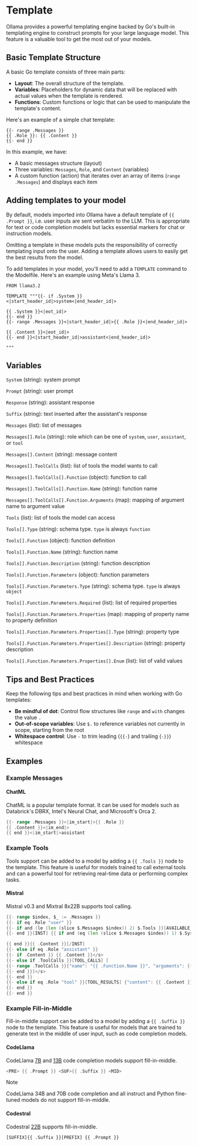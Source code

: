 # Template

Ollama provides a powerful templating engine backed by Go's built-in templating engine to construct prompts for your large language model. This feature is a valuable tool to get the most out of your models.

## Basic Template Structure

A basic Go template consists of three main parts:

* **Layout**: The overall structure of the template.
* **Variables**: Placeholders for dynamic data that will be replaced with actual values when the template is rendered.
* **Functions**: Custom functions or logic that can be used to manipulate the template's content.

Here's an example of a simple chat template:

```gotmpl
{{- range .Messages }}
{{ .Role }}: {{ .Content }}
{{- end }}
```

In this example, we have:

* A basic messages structure (layout)
* Three variables: `Messages`, `Role`, and `Content` (variables)
* A custom function (action) that iterates over an array of items (`range .Messages`) and displays each item

## Adding templates to your model

By default, models imported into Ollama have a default template of `{{ .Prompt }}`, i.e. user inputs are sent verbatim to the LLM. This is appropriate for text or code completion models but lacks essential markers for chat or instruction models.

Omitting a template in these models puts the responsibility of correctly templating input onto the user. Adding a template allows users to easily get the best results from the model.

To add templates in your model, you'll need to add a `TEMPLATE` command to the Modelfile. Here's an example using Meta's Llama 3.

```source.dockerfile
FROM llama3.2

TEMPLATE """{{- if .System }}<|start_header_id|>system<|end_header_id|>

{{ .System }}<|eot_id|>
{{- end }}
{{- range .Messages }}<|start_header_id|>{{ .Role }}<|end_header_id|>

{{ .Content }}<|eot_id|>
{{- end }}<|start_header_id|>assistant<|end_header_id|>

"""
```

## Variables

`System` (string): system prompt

`Prompt` (string): user prompt

`Response` (string): assistant response

`Suffix` (string): text inserted after the assistant's response

`Messages` (list): list of messages

`Messages[].Role` (string): role which can be one of `system`, `user`, `assistant`, or `tool`

`Messages[].Content` (string):  message content

`Messages[].ToolCalls` (list): list of tools the model wants to call

`Messages[].ToolCalls[].Function` (object): function to call

`Messages[].ToolCalls[].Function.Name` (string): function name

`Messages[].ToolCalls[].Function.Arguments` (map): mapping of argument name to argument value

`Tools` (list): list of tools the model can access

`Tools[].Type` (string): schema type. `type` is always `function`

`Tools[].Function` (object): function definition

`Tools[].Function.Name` (string): function name

`Tools[].Function.Description` (string): function description

`Tools[].Function.Parameters` (object): function parameters

`Tools[].Function.Parameters.Type` (string): schema type. `type` is always `object`

`Tools[].Function.Parameters.Required` (list): list of required properties

`Tools[].Function.Parameters.Properties` (map): mapping of property name to property definition

`Tools[].Function.Parameters.Properties[].Type` (string): property type

`Tools[].Function.Parameters.Properties[].Description` (string): property description

`Tools[].Function.Parameters.Properties[].Enum` (list): list of valid values

## Tips and Best Practices

Keep the following tips and best practices in mind when working with Go templates:

* **Be mindful of dot**: Control flow structures like `range` and `with` changes the value `.`
* **Out-of-scope variables**: Use `$.` to reference variables not currently in scope, starting from the root
* **Whitespace control**: Use `-` to trim leading (`{{-`) and trailing (`-}}`) whitespace

## Examples

### Example Messages

#### ChatML

ChatML is a popular template format. It can be used for models such as Databrick's DBRX, Intel's Neural Chat, and Microsoft's Orca 2.

```source.go
{{- range .Messages }}<|im_start|>{{ .Role }}
{{ .Content }}<|im_end|>
{{ end }}<|im_start|>assistant
```

### Example Tools

Tools support can be added to a model by adding a `{{ .Tools }}` node to the template. This feature is useful for models trained to call external tools and can a powerful tool for retrieving real-time data or performing complex tasks.

#### Mistral

Mistral v0.3 and Mixtral 8x22B supports tool calling.

```source.go
{{- range $index, $_ := .Messages }}
{{- if eq .Role "user" }}
{{- if and (le (len (slice $.Messages $index)) 2) $.Tools }}[AVAILABLE_TOOLS] {{ json $.Tools }}[/AVAILABLE_TOOLS]
{{- end }}[INST] {{ if and (eq (len (slice $.Messages $index)) 1) $.System }}{{ $.System }}

{{ end }}{{ .Content }}[/INST]
{{- else if eq .Role "assistant" }}
{{- if .Content }} {{ .Content }}</s>
{{- else if .ToolCalls }}[TOOL_CALLS] [
{{- range .ToolCalls }}{"name": "{{ .Function.Name }}", "arguments": {{ json .Function.Arguments }}}
{{- end }}]</s>
{{- end }}
{{- else if eq .Role "tool" }}[TOOL_RESULTS] {"content": {{ .Content }}}[/TOOL_RESULTS]
{{- end }}
{{- end }}
```

### Example Fill-in-Middle

Fill-in-middle support can be added to a model by adding a `{{ .Suffix }}` node to the template. This feature is useful for models that are trained to generate text in the middle of user input, such as code completion models.

#### CodeLlama

CodeLlama [7B](https://ollama.com/library/codellama:7b-code) and [13B](https://ollama.com/library/codellama:13b-code) code completion models support fill-in-middle.

```source.go
<PRE> {{ .Prompt }} <SUF>{{ .Suffix }} <MID>
```

> [!NOTE]
> CodeLlama 34B and 70B code completion and all instruct and Python fine-tuned models do not support fill-in-middle.

#### Codestral

Codestral [22B](https://ollama.com/library/codestral:22b) supports fill-in-middle.

```gotmpl
[SUFFIX]{{ .Suffix }}[PREFIX] {{ .Prompt }}
```
